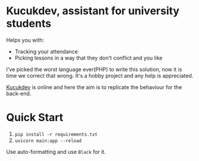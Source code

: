 # Kucukdev, assistant for university students
Helps you with:
- Tracking your attendance
- Picking lessons in a way that they don't conflict and you like

I've picked the worst language ever(PHP) to write this solution, now it
is time we correct that wrong. It's a hobby project and any help is
appreciated.

[Kucukdev](https://www.kucukdev.org) is online and here the aim is to
replicate the behaviour for the back-end.


# Quick Start
1. `pip install -r requirements.txt`
1. `uvicorn main:app --reload`

Use auto-formatting and use `Black` for it.  